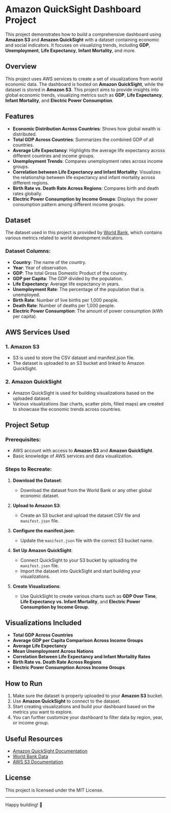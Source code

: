 # Amazon QuickSight Dashboard Project

This project demonstrates how to build a comprehensive dashboard using **Amazon S3** and **Amazon QuickSight** with a dataset containing economic and social indicators. It focuses on visualizing trends, including **GDP**, **Unemployment**, **Life Expectancy**, **Infant Mortality**, and more.

## Overview

This project uses AWS services to create a set of visualizations from world economic data. The dashboard is hosted on **Amazon QuickSight**, while the dataset is stored in **Amazon S3**. This project aims to provide insights into global economic trends, visualizing metrics such as **GDP**, **Life Expectancy**, **Infant Mortality**, and **Electric Power Consumption**.

## Features

- **Economic Distribution Across Countries**: Shows how global wealth is distributed.
- **Total GDP Across Countries**: Summarizes the combined GDP of all countries.
- **Average Life Expectancy**: Highlights the average life expectancy across different countries and income groups.
- **Unemployment Trends**: Compares unemployment rates across income groups.
- **Correlation between Life Expectancy and Infant Mortality**: Visualizes the relationship between life expectancy and infant mortality across different regions.
- **Birth Rate vs. Death Rate Across Regions**: Compares birth and death rates globally.
- **Electric Power Consumption by Income Groups**: Displays the power consumption pattern among different income groups.

## Dataset

The dataset used in this project is provided by [World Bank](https://data.worldbank.org/), which contains various metrics related to world development indicators.

### Dataset Columns:

- **Country**: The name of the country.
- **Year**: Year of observation.
- **GDP**: The total Gross Domestic Product of the country.
- **GDP per Capita**: The GDP divided by the population.
- **Life Expectancy**: Average life expectancy in years.
- **Unemployment Rate**: The percentage of the population that is unemployed.
- **Birth Rate**: Number of live births per 1,000 people.
- **Death Rate**: Number of deaths per 1,000 people.
- **Electric Power Consumption**: The amount of power consumption (kWh per capita).

## AWS Services Used

### 1. **Amazon S3**
   - S3 is used to store the CSV dataset and manifest.json file.
   - The dataset is uploaded to an S3 bucket and linked to Amazon QuickSight.

### 2. **Amazon QuickSight**
   - Amazon QuickSight is used for building visualizations based on the uploaded dataset.
   - Various visualizations (bar charts, scatter plots, filled maps) are created to showcase the economic trends across countries.

## Project Setup

### Prerequisites:
- AWS account with access to **Amazon S3** and **Amazon QuickSight**.
- Basic knowledge of AWS services and data visualization.

### Steps to Recreate:

1. **Download the Dataset**:
   - Download the dataset from the World Bank or any other global economic dataset.

2. **Upload to Amazon S3**:
   - Create an S3 bucket and upload the dataset CSV file and `manifest.json` file.
   
3. **Configure the manifest.json**:
   - Update the `manifest.json` file with the correct S3 bucket name.

4. **Set Up Amazon QuickSight**:
   - Connect QuickSight to your S3 bucket by uploading the `manifest.json` file.
   - Import the dataset into QuickSight and start building your visualizations.

5. **Create Visualizations**:
   - Use QuickSight to create various charts such as **GDP Over Time**, **Life Expectancy vs. Infant Mortality**, and **Electric Power Consumption by Income Group**.


## Visualizations Included

- **Total GDP Across Countries**
- **Average GDP per Capita Comparison Across Income Groups**
- **Average Life Expectancy**
- **Mean Unemployment Across Nations**
- **Correlation Between Life Expectancy and Infant Mortality Rates**
- **Birth Rate vs. Death Rate Across Regions**
- **Electric Power Consumption Across Income Groups**

## How to Run

1. Make sure the dataset is properly uploaded to your **Amazon S3** bucket.
2. Use **Amazon QuickSight** to connect to the dataset.
3. Start creating visualizations and build your dashboard based on the metrics you want to explore.
4. You can further customize your dashboard to filter data by region, year, or income group.

## Useful Resources

- [Amazon QuickSight Documentation](https://docs.aws.amazon.com/quicksight/index.html)
- [World Bank Data](https://data.worldbank.org/)
- [AWS S3 Documentation](https://docs.aws.amazon.com/s3/index.html)

## License

This project is licensed under the MIT License.

---

Happy building! 🚀

